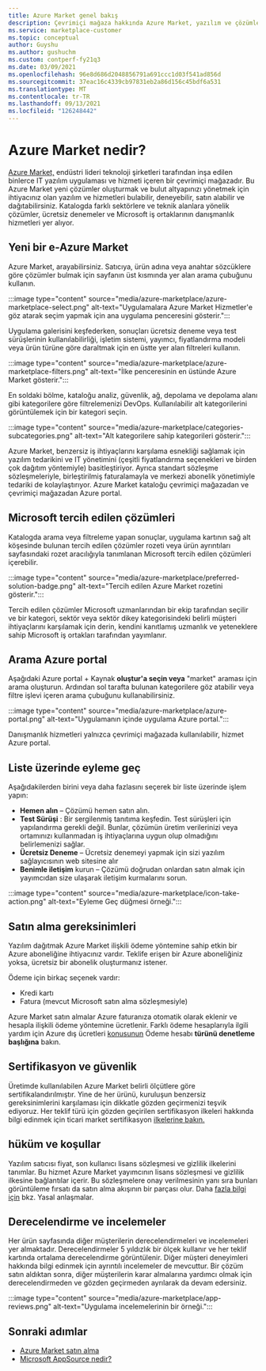 ```yaml
---
title: Azure Market genel bakış
description: Çevrimiçi mağaza hakkında Azure Market, yazılım ve çözümleri nasıl bulup deneyebilirsiniz?
ms.service: marketplace-customer
ms.topic: conceptual
author: Guyshu
ms.author: gushuchm
ms.custom: contperf-fy21q3
ms.date: 03/09/2021
ms.openlocfilehash: 96e8d686d2048856791a691ccc1d03f541ad856d
ms.sourcegitcommit: 37eac16c4339cb97831eb2a86d156c45bdf6a531
ms.translationtype: MT
ms.contentlocale: tr-TR
ms.lasthandoff: 09/13/2021
ms.locfileid: "126248442"
---
```

# <a name="what-is-azure-marketplace"></a>Azure Market nedir?

[Azure Market,](https://azuremarketplace.microsoft.com/marketplace/apps/category/security) endüstri lideri teknoloji şirketleri tarafından inşa edilen binlerce IT yazılım uygulaması ve hizmeti içeren bir çevrimiçi mağazadır. Bu Azure Market yeni çözümler oluşturmak ve bulut altyapınızı yönetmek için ihtiyacınız olan yazılım ve hizmetleri bulabilir, deneyebilir, satın alabilir ve dağıtabilirsiniz. Katalogda farklı sektörlere ve teknik alanlara yönelik çözümler, ücretsiz denemeler ve Microsoft iş ortaklarının danışmanlık hizmetleri yer alıyor.

## <a name="find-what-you-need-in-azure-marketplace"></a>Yeni bir e-Azure Market

Azure Market, arayabilirsiniz. Satıcıya, ürün adına veya anahtar sözcüklere göre çözümler bulmak için sayfanın üst kısmında yer alan arama çubuğunu kullanın.

:::image type="content" source="media/azure-marketplace/azure-marketplace-select.png" alt-text="Uygulamalara Azure Market Hizmetler'e göz atarak seçim yapmak için ana uygulama penceresini gösterir.":::

Uygulama galerisini keşfederken, sonuçları ücretsiz deneme veya test sürüşlerinin kullanılabilirliği, işletim sistemi, yayımcı, fiyatlandırma modeli veya ürün türüne göre daraltmak için en üstte yer alan filtreleri kullanın.

:::image type="content" source="media/azure-marketplace/azure-marketplace-filters.png" alt-text="İlke penceresinin en üstünde Azure Market gösterir.":::

En soldaki bölme, kataloğu analiz, güvenlik, ağ, depolama ve depolama alanı gibi kategorilere göre filtrelemenizi DevOps. Kullanılabilir alt kategorilerini görüntülemek için bir kategori seçin.

:::image type="content" source="media/azure-marketplace/categories-subcategories.png" alt-text="Alt kategorilere sahip kategorileri gösterir.":::

Azure Market, benzersiz iş ihtiyaçlarını karşılama esnekliği sağlamak için yazılım tedarikini ve IT yönetimini (çeşitli fiyatlandırma seçenekleri ve birden çok dağıtım yöntemiyle) basitleştiriyor. Ayrıca standart sözleşme sözleşmeleriyle, birleştirilmiş faturalamayla ve merkezi abonelik yönetimiyle tedariki de kolaylaştırıyor. Azure Market kataloğu çevrimiçi mağazadan ve çevrimiçi mağazadan Azure portal.

## <a name="microsoft-preferred-solutions"></a>Microsoft tercih edilen çözümleri

Katalogda arama veya filtreleme yapan sonuçlar, uygulama kartının sağ alt köşesinde bulunan tercih edilen çözümler rozeti veya ürün ayrıntıları sayfasındaki rozet aracılığıyla tanımlanan Microsoft tercih edilen çözümleri içerebilir.

:::image type="content" source="media/azure-marketplace/preferred-solution-badge.png" alt-text="Tercih edilen Azure Market rozetini gösterir.":::

Tercih edilen çözümler Microsoft uzmanlarından bir ekip tarafından seçilir ve bir kategori, sektör veya sektör dikey kategorisindeki belirli müşteri ihtiyaçlarını karşılamak için derin, kendini kanıtlamış uzmanlık ve yeteneklere sahip Microsoft iş ortakları tarafından yayımlanır.

## <a name="search-in-the-azure-portal"></a>Arama Azure portal

Aşağıdaki Azure portal + Kaynak **oluştur'a seçin veya** "market" araması için arama oluşturun. Ardından sol tarafta bulunan kategorilere göz atabilir veya filtre işlevi içeren arama çubuğunu kullanabilirsiniz.

:::image type="content" source="media/azure-marketplace/azure-portal.png" alt-text="Uygulamanın içinde uygulama Azure portal.":::

Danışmanlık hizmetleri yalnızca çevrimiçi mağazada kullanılabilir, hizmet Azure portal.

## <a name="take-action-on-a-listing"></a>Liste üzerinde eyleme geç

Aşağıdakilerden birini veya daha fazlasını seçerek bir liste üzerinde işlem yapın:

- **Hemen alın** – Çözümü hemen satın alın.
- **Test Sürüşi** : Bir sergilenmiş tanıtıma keşfedin. Test sürüşleri için yapılandırma gerekli değil. Bunlar, çözümün üretim verilerinizi veya ortamınızı kullanmadan iş ihtiyaçlarına uygun olup olmadığını belirlemenizi sağlar.
- **Ücretsiz Deneme** – Ücretsiz denemeyi yapmak için sizi yazılım sağlayıcısının web sitesine alır
- **Benimle iletişim** kurun – Çözümü doğrudan onlardan satın almak için yayımcıdan size ulaşarak iletişim kurmalarını sorun.

:::image type="content" source="media/azure-marketplace/icon-take-action.png" alt-text="Eyleme Geç düğmesi örneği.":::

## <a name="purchasing-requirements"></a>Satın alma gereksinimleri

Yazılım dağıtmak Azure Market ilişkili ödeme yöntemine sahip etkin bir Azure aboneliğine ihtiyacınız vardır. Teklife erişen bir Azure aboneliğiniz yoksa, ücretsiz bir abonelik oluşturmanız istener.

Ödeme için birkaç seçenek vardır:  

- Kredi kartı
- Fatura (mevcut Microsoft satın alma sözleşmesiyle)

Azure Market satın almalar Azure faturanıza otomatik olarak eklenir ve hesapla ilişkili ödeme yöntemine ücretlenir. Farklı ödeme hesaplarıyla ilgili yardım için Azure dış ücretleri [konusunun](/azure/cost-management-billing/understand/understand-azure-marketplace-charges#check-billing-account-type) Ödeme hesabı **türünü denetleme başlığına** bakın.

## <a name="certification-and-security"></a>Sertifikasyon ve güvenlik

Üretimde kullanılabilen Azure Market belirli ölçütlere göre sertifikalandırılmıştır. Yine de her ürünü, kuruluşun benzersiz gereksinimlerini karşılaması için dikkatle gözden geçirmenizi teşvik ediyoruz. Her teklif türü için gözden geçirilen sertifikasyon ilkeleri hakkında bilgi edinmek için ticari market sertifikasyon [ilkelerine bakın.](/legal/marketplace/certification-policies)

## <a name="terms-and-conditions"></a>hüküm ve koşullar

Yazılım satıcısı fiyat, son kullanıcı lisans sözleşmesi ve gizlilik ilkelerini tanımlar. Bu hizmet Azure Market yayımcının lisans sözleşmesi ve gizlilik ilkesine bağlantılar içerir. Bu sözleşmelere onay verilmesinin yanı sıra bunları görüntüleme fırsatı da satın alma akışının bir parçası olur. Daha [fazla bilgi için](legal-contracts.md) bkz. Yasal anlaşmalar.

## <a name="ratings-and-reviews"></a>Derecelendirme ve incelemeler

Her ürün sayfasında diğer müşterilerin derecelendirmeleri ve incelemeleri yer almaktadır. Derecelendirmeler 5 yıldızlık bir ölçek kullanır ve her teklif kartında ortalama derecelendirme görüntülenir. Diğer müşteri deneyimleri hakkında bilgi edinmek için ayrıntılı incelemeler de mevcuttur. Bir çözüm satın aldıktan sonra, diğer müşterilerin karar almalarına yardımcı olmak için derecelendirmeden ve gözden geçirmeden ayrılarak da devam edersiniz.

:::image type="content" source="media/azure-marketplace/app-reviews.png" alt-text="Uygulama incelemelerinin bir örneği.":::

## <a name="next-steps"></a>Sonraki adımlar

- [Azure Market satın alma](azure-purchasing-invoicing.md)
- [Microsoft AppSource nedir?](appsource-overview.md)
